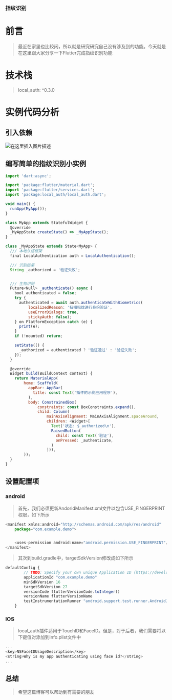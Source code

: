 ### 指纹识别





# 前言

> 最近在家里也比较闲，所以就是研究研究自己没有涉及到的功能。今天就是在这里跟大家分享一下Flutter完成指纹识别功能

# 技术栈

> local_auth: ^0.3.0

# 实例代码分析

## 引入依赖

![在这里插入图片描述](https://mxszs.oss-cn-beijing.aliyuncs.com/img/202002131347525.png)

## 编写简单的指纹识别小实例

```javascript
import 'dart:async';

import 'package:flutter/material.dart';
import 'package:flutter/services.dart';
import 'package:local_auth/local_auth.dart';

void main() {
  runApp(MyApp());
}

class MyApp extends StatefulWidget {
  @override
  _MyAppState createState() => _MyAppState();
}

class _MyAppState extends State<MyApp> {
  /// 本地认证框架
  final LocalAuthentication auth = LocalAuthentication();

  /// 识别结果
  String _authorized = '验证失败';


  /// 生物识别
  Future<Null> _authenticate() async {
    bool authenticated = false;
    try {
      authenticated = await auth.authenticateWithBiometrics(
          localizedReason: '扫描指纹进行身份验证',
          useErrorDialogs: true,
          stickyAuth: false);
    } on PlatformException catch (e) {
      print(e);
    }
    if (!mounted) return;

    setState(() {
      _authorized = authenticated ? '验证通过' : '验证失败';
    });
  }

  @override
  Widget build(BuildContext context) {
    return MaterialApp(
        home: Scaffold(
          appBar: AppBar(
            title: const Text('插件的示例应用程序'),
          ),
          body: ConstrainedBox(
              constraints: const BoxConstraints.expand(),
              child: Column(
                  mainAxisAlignment: MainAxisAlignment.spaceAround,
                  children: <Widget>[
                    Text('状态: $_authorized\n'),
                    RaisedButton(
                      child: const Text('验证'),
                      onPressed: _authenticate,
                    )
                  ])),
        ));
  }
}


```

## 设置配置项

### android

> 首先，我们必须更新AndoridManifest.xml文件以包含USE_FINGERPRINT权限，如下所示

```javascript
<manifest xmlns:android="http://schemas.android.com/apk/res/android"
    package="com.example.demo">


    <uses-permission android:name="android.permission.USE_FINGERPRINT"/>
</manifest>

```

> 其次到build.gradle中，targetSdkVersion修改成如下所示

```javascript
defaultConfig {
        // TODO: Specify your own unique Application ID (https://developer.android.com/studio/build/application-id.html).
        applicationId "com.example.demo"
        minSdkVersion 16
        targetSdkVersion 27
        versionCode flutterVersionCode.toInteger()
        versionName flutterVersionName
        testInstrumentationRunner "android.support.test.runner.AndroidJUnitRunner"
    }

```

### IOS

> local_auth插件适用于TouchID和FaceID。但是，对于后者，我们需要将以下键值对添加到info.plist文件中

```javascript
...
<key>NSFaceIDUsageDescription</key>
<string>Why is my app authenticating using face id?</string>
...

```

## 总结

> 希望这篇博客可以帮助到有需要的朋友